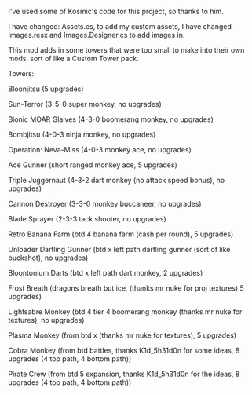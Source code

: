 I've used some of Kosmic's code for this project, so thanks to him.

I have changed: Assets.cs, to add my custom assets, I have changed Images.resx and Images.Designer.cs to add images in.

This mod adds in some towers that were too small to make into their own mods, sort of like a Custom Tower pack.

Towers:

Bloonjitsu (5 upgrades)

Sun-Terror (3-5-0 super monkey, no upgrades)

Bionic MOAR Glaives (4-3-0 boomerang monkey, no upgrades)

Bombjitsu (4-0-3 ninja monkey, no upgrades)

Operation: Neva-Miss (4-0-3 monkey ace, no upgrades)

Ace Gunner (short ranged monkey ace, 5 upgrades)

Triple Juggernaut (4-3-2 dart monkey (no attack speed bonus), no upgrades)

Cannon Destroyer (3-3-0 monkey buccaneer, no upgrades)

Blade Sprayer (2-3-3 tack shooter, no upgrades)

Retro Banana Farm (btd 4 banana farm (cash per round), 5 upgrades)

Unloader Dartling Gunner (btd x left path dartling gunner (sort of like buckshot), no upgrades)

Bloontonium Darts (btd x left path dart monkey, 2 upgrades)

Frost Breath (dragons breath but ice, (thanks mr nuke for proj textures) 5 upgrades)

Lightsabre Monkey (btd 4 tier 4 boomerang monkey (thanks mr nuke for textures), no upgrades)

Plasma Monkey (from btd x (thanks mr nuke for textures), 5 upgrades)

Cobra Monkey (from btd battles, thanks K1d_5h31d0n for some ideas, 8 upgrades (4 top path, 4 bottom path))

Pirate Crew (from btd 5 expansion, thanks K1d_5h31d0n for the ideas, 8 upgrades (4 top path, 4 bottom path))
